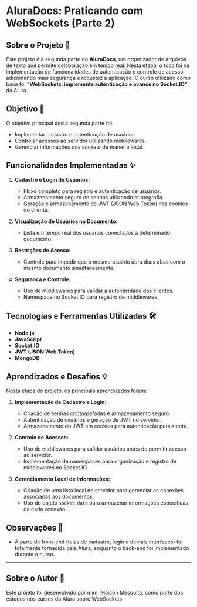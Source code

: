﻿# AluraDocs: Praticando com WebSockets (Parte 2)

## Sobre o Projeto 🚀

Este projeto é a segunda parte do **AluraDocs**, um organizador de arquivos de texto que permite colaboração em tempo real. Nesta etapa, o foco foi na implementação de funcionalidades de autenticação e controle de acesso, adicionando mais segurança e robustez à aplicação. O curso utilizado como base foi **"WebSockets: implemente autenticação e avance no Socket.IO"**, da Alura.

## Objetivo 🎯

O objetivo principal desta segunda parte foi:

- Implementar cadastro e autenticação de usuários.
- Controlar acessos ao servidor utilizando middlewares.
- Gerenciar informações dos sockets de maneira local.

## Funcionalidades Implementadas ✨

1. **Cadastro e Login de Usuários:**

   - Fluxo completo para registro e autenticação de usuários.
   - Armazenamento seguro de senhas utilizando criptografia.
   - Geração e armazenamento de JWT (JSON Web Token) nos cookies do cliente.

2. **Visualização de Usuários no Documento:**

   - Lista em tempo real dos usuários conectados a determinado documento.

3. **Restrições de Acesso:**

   - Controle para impedir que o mesmo usuário abra duas abas com o mesmo documento simultaneamente.

4. **Segurança e Controle:**
   - Uso de middlewares para validar a autenticidade dos clientes.
   - Namespace no Socket.IO para registro de middlewares.

## Tecnologias e Ferramentas Utilizadas 🛠️

- **Node.js**
- **JavaScript**
- **Socket.IO**
- **JWT (JSON Web Token)**
- **MongoDB**

## Aprendizados e Desafios 💡

Nesta etapa do projeto, os principais aprendizados foram:

1. **Implementação de Cadastro e Login:**

   - Criação de senhas criptografadas e armazenamento seguro.
   - Autenticação de usuários e geração de JWT no servidor.
   - Armazenamento do JWT em cookies para autenticação persistente.

2. **Controle de Acessos:**

   - Uso de middlewares para validar usuários antes de permitir acesso ao servidor.
   - Implementação de namespaces para organização e registro de middlewares no Socket.IO.

3. **Gerenciamento Local de Informações:**
   - Criação de uma lista local no servidor para gerenciar as conexões associadas aos documentos.
   - Uso do objeto `socket.data` para armazenar informações específicas de cada conexão.

## Observações 🌟

- A parte de front-end (telas de cadastro, login e demais interfaces) foi totalmente fornecida pela Alura, enquanto o back-end foi implementado durante o curso.

---

## Sobre o Autor 👤

Este projeto foi desenvolvido por mim, Maicon Mesquita, como parte dos estudos nos cursos da Alura sobre WebSockets.
